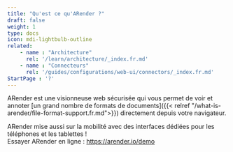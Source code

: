 ```yaml
---
title: "Qu'est ce qu'ARender ?"
draft: false
weight: 1
type: docs
icon: mdi-lightbulb-outline
related:
    - name : "Architecture"
      rel: '/learn/architecture/_index.fr.md'
    - name : "Connecteurs"
      rel: '/guides/configurations/web-ui/connectors/_index.fr.md'
StartPage : '?'
---
```


ARender est une visionneuse web sécurisée qui vous permet de voir et annoter 
[un grand nombre de formats de documents]({{< relref "/what-is-arender/file-format-support.fr.md">}}) directement depuis
votre navigateur.


ARender mise aussi sur la mobilité avec des interfaces dédiées pour les téléphones et les tablettes !
<br/>
Essayer ARender en ligne : <https://arender.io/demo>
